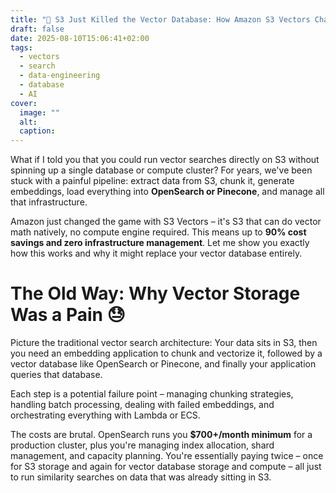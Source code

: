 ```yaml
---
title: "🚀 S3 Just Killed the Vector Database: How Amazon S3 Vectors Changes Everything for AI Data Storage 💾 "
draft: false
date: 2025-08-10T15:06:41+02:00
tags:
  - vectors
  - search
  - data-engineering
  - database
  - AI
cover:
  image: ""
  alt: 
  caption: 
---
```



What if I told you that you could run vector searches directly on S3 without spinning up a single database or compute cluster? For years, we've been stuck with a painful pipeline: extract data from S3, chunk it, generate embeddings, load everything into **OpenSearch or Pinecone**, and manage all that infrastructure. 

Amazon just changed the game with S3 Vectors – it's S3 that can do vector math natively, no compute engine required. This means up to **90% cost savings and zero infrastructure management**. Let me show you exactly how this works and why it might replace your vector database entirely.


# The Old Way: Why Vector Storage Was a Pain 😓

Picture the traditional vector search architecture: Your data sits in S3, then you need an embedding application to chunk and vectorize it, followed by a vector database like OpenSearch or Pinecone, and finally your application queries that database.

Each step is a potential failure point – managing chunking strategies, handling batch processing, dealing with failed embeddings, and orchestrating everything with Lambda or ECS.

The costs are brutal. OpenSearch runs you **$700+/month minimum** for a production cluster, plus you're managing index allocation, shard management, and capacity planning. You're essentially paying twice – once for S3 storage and again for vector database storage and compute – all just to run similarity searches on data that was already sitting in S3.